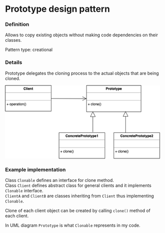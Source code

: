 Prototype design pattern
========================

### Definition

Allows to copy existing objects without making code dependencies on their classes.

Pattern type: creational

### Details

Prototype delegates the cloning process to the actual objects that are being cloned.

![](prototype_uml.png)

### Example implementation

Class `Clonable` defines an interface for clone method.  
Class `Client` defines abstract class for general clients and it implements `Clonable` interface.  
`ClientA` and `ClientB` are classes inheriting  from `Client` thus implementing `Clonable`.

Clone of each client object can be created by calling `clone()` method of each client.

In UML diagram `Prototype` is what `Clonable` represents in my code. 
